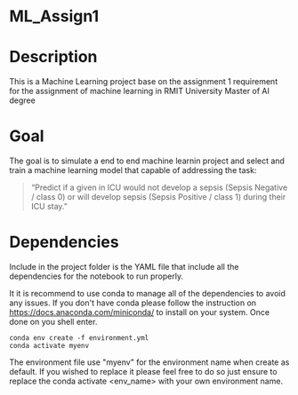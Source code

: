 # ML_Assign1

# Description

This is a Machine Learning project base on the assignment 1 requirement for the assignment of machine learning in RMIT University Master of AI degree

# Goal

The goal is to simulate a end to end machine learnin project and select and train a machine learning model that capable of addressing the task:

> “Predict if a given in ICU would not develop a sepsis (Sepsis Negative / class 0) or
> will develop sepsis (Sepsis Positive / class 1) during their ICU stay.”

# Dependencies

Include in the project folder is the YAML file that include all the dependencies for the notebook to run properly. 

It it is recommend to use conda to manage all of the dependencies to avoid any issues. If you don't have conda please follow the instruction on https://docs.anaconda.com/miniconda/ to install on your system. Once done on you shell enter.

```shell
conda env create -f environment.yml
conda activate myenv
 ```

The environment file use "myenv" for the environment name when create as default. If you wished to replace it please feel free to do so just ensure to replace the conda activate <env_name> with your own environment name.
